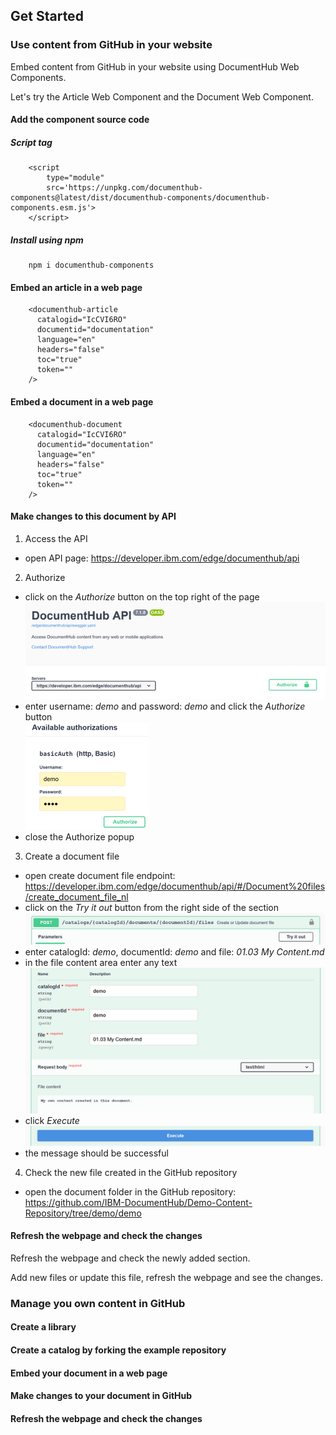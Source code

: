 ## Get Started

### Use content from GitHub in your website

Embed content from GitHub in your website using DocumentHub Web Components. 

Let's try the Article Web Component and the Document Web Component.

#### Add the component source code

##### Script tag

```
    <script 
        type="module" 
        src='https://unpkg.com/documenthub-components@latest/dist/documenthub-components/documenthub-components.esm.js'>
    </script>
```

##### Install using npm

```
    npm i documenthub-components
```

#### Embed an article in a web page


```
    <documenthub-article
      catalogid="IcCVI6RO"
      documentid="documentation"
      language="en"
      headers="false"
      toc="true"
      token=""
    />

```

#### Embed a document in a web page

```
    <documenthub-document
      catalogid="IcCVI6RO"
      documentid="documentation"
      language="en"
      headers="false"
      toc="true"
      token=""
    />
```

#### Make changes to this document by API

1. Access the API
  - open API page: https://developer.ibm.com/edge/documenthub/api
2. Authorize
  - click on the *Authorize* button on the top right of the page  
  ![Authorize](_attachments/api2_.png)
  - enter username: *demo* and password: *demo* and click the *Authorize* button  
  ![Authorize](_attachments/api6_.png)
  - close the Authorize popup
3. Create a document file
  - open create document file endpoint: https://developer.ibm.com/edge/documenthub/api/#/Document%20files/create_document_file_nl
  - click on the *Try it out* button from the right side of the section  
  ![Create file](_attachments/api3_.png)
  - enter catalogId: *demo*, documentId: *demo* and file: *01.03 My Content.md*
  - in the file content area enter any text  
  ![Create file](_attachments/api4_.png)
  - click *Execute*  
  ![Create file](_attachments/api5_.png)
  - the message should be successful
4. Check the new file created in the GitHub repository
  - open the document folder in the GitHub repository: https://github.com/IBM-DocumentHub/Demo-Content-Repository/tree/demo/demo

#### Refresh the webpage and check the changes

Refresh the webpage and check the newly added section.

Add new files or update this file, refresh the webpage and see the changes.


### Manage you own content in GitHub

#### Create a library

#### Create a catalog by forking the example repository

#### Embed your document in a web page

#### Make changes to your document in GitHub

#### Refresh the webpage and check the changes

